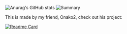 ![Anurag's GitHub stats](https://github-readme-stats.vercel.app/api?username=valooost&show_icons=true&theme=dark)
![Summary](https://github-profile-summary-cards.vercel.app/api/cards/profile-details?username=valooost&theme=github_dark)

This is made by my friend, Onako2, check out his project:

[![Readme Card](https://github-readme-stats.vercel.app/api/pin/?username=valooost&repo=i-want-it-earlier&show_icons=true&theme=dark)](https://github.com/anuraghazra/github-readme-stats)
